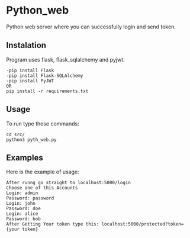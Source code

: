 # Python_web
Python web server where you can successfully login and send token.
## Instalation
Program uses flask, flask_sqlalchemy and pyjwt.

```shell
-pip install Flask
-pip install Flask-SQLAlchemy
-pip install PyJWT
OR
pip install -r requirements.txt
```

## Usage

To run type these commands:

```shell
cd src/
python3 pyth_web.py
```

## Examples

Here is the example of usage:

```shell
After runng go straight to localhost:5000/login 
Choose one of this Accounts 
Login: admin
Password: password
Login: john 
Password: doe
Login: alice
Password: bob
After Getting Your token type this: localhost:5000/protected?token={your token}
